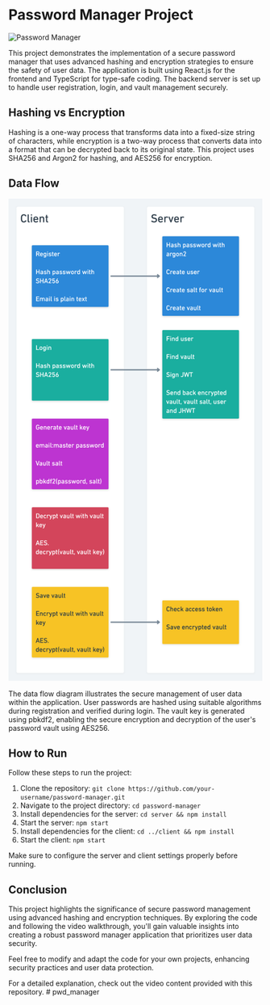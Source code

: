# Password Manager Project

![Password Manager](./screenshot.png)

This project demonstrates the implementation of a secure password manager that uses advanced hashing and encryption strategies to ensure the safety of user data. The application is built using React.js for the frontend and TypeScript for type-safe coding. The backend server is set up to handle user registration, login, and vault management securely.

## Hashing vs Encryption

Hashing is a one-way process that transforms data into a fixed-size string of characters, while encryption is a two-way process that converts data into a format that can be decrypted back to its original state. This project uses SHA256 and Argon2 for hashing, and AES256 for encryption.

## Data Flow

![Data Flow Diagram](./diagram.png)

The data flow diagram illustrates the secure management of user data within the application. User passwords are hashed using suitable algorithms during registration and verified during login. The vault key is generated using pbkdf2, enabling the secure encryption and decryption of the user's password vault using AES256.

## How to Run

Follow these steps to run the project:

1. Clone the repository: `git clone https://github.com/your-username/password-manager.git`
2. Navigate to the project directory: `cd password-manager`
3. Install dependencies for the server: `cd server && npm install`
4. Start the server: `npm start`
5. Install dependencies for the client: `cd ../client && npm install`
6. Start the client: `npm start`

Make sure to configure the server and client settings properly before running.

## Conclusion

This project highlights the significance of secure password management using advanced hashing and encryption techniques. By exploring the code and following the video walkthrough, you'll gain valuable insights into creating a robust password manager application that prioritizes user data security.

Feel free to modify and adapt the code for your own projects, enhancing security practices and user data protection.

For a detailed explanation, check out the video content provided with this repository.
#   p w d _ m a n a g e r 
 
 